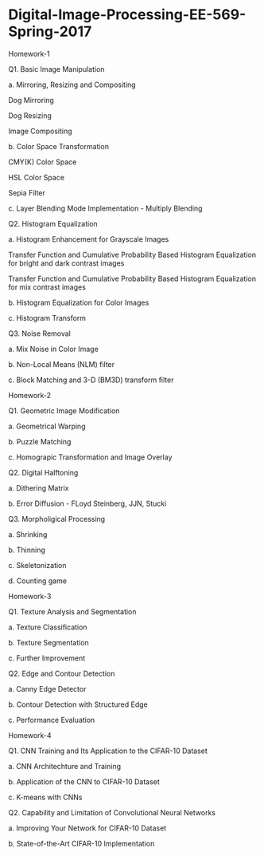 # Digital-Image-Processing-EE-569-Spring-2017
Homework-1

Q1. Basic Image Manipulation

a. Mirroring, Resizing and Compositing 

Dog Mirroring

Dog Resizing

Image Compositing

b. Color Space Transformation

CMY(K) Color Space

HSL Color Space

Sepia Filter

c. Layer Blending Mode Implementation - Multiply Blending

Q2. Histogram Equalization

a. Histogram Enhancement for Grayscale Images

Transfer Function and Cumulative Probability Based Histogram Equalization for bright and dark contrast images

Transfer Function and Cumulative Probability Based Histogram Equalization for mix contrast images

b. Histogram Equalization for Color Images

c. Histogram Transform

Q3. Noise Removal

a. Mix Noise in Color Image

b. Non-Local Means (NLM) filter

c. Block Matching and 3-D (BM3D) transform filter

Homework-2

Q1. Geometric Image Modification

a. Geometrical Warping 

b. Puzzle Matching

c. Homograpic Transformation and Image Overlay

Q2. Digital Halftoning

a. Dithering Matrix

b. Error Diffusion - FLoyd Steinberg, JJN, Stucki

Q3. Morpholigical Processing

a. Shrinking

b. Thinning

c. Skeletonization

d. Counting game

Homework-3

Q1. Texture Analysis and Segmentation

a. Texture Classification 

b. Texture Segmentation

c. Further Improvement

Q2. Edge and Contour Detection

a. Canny Edge Detector

b. Contour Detection with Structured Edge

c. Performance Evaluation

Homework-4 

Q1. CNN Training and Its Application to the CIFAR-10 Dataset

a. CNN Architechture and Training 

b. Application of the CNN to CIFAR-10 Dataset

c. K-means with CNNs

Q2. Capability and Limitation of Convolutional Neural Networks

a. Improving Your Network for CIFAR-10 Dataset

b. State-of-the-Art CIFAR-10 Implementation
